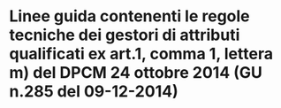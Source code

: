 # Linee guida contenenti le regole tecniche dei gestori di attributi qualificati ex art.1, comma 1, lettera m) del DPCM 24 ottobre 2014 (GU n.285 del 09-12-2014)
